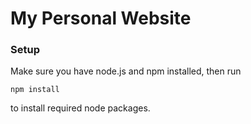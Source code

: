 # My Personal Website

### Setup
Make sure you have node.js and npm installed, then run
```
npm install
```
to install required node packages.
